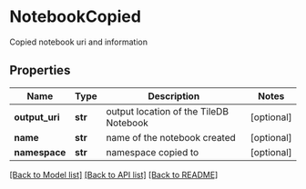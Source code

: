 # NotebookCopied

Copied notebook uri and information
## Properties
Name | Type | Description | Notes
------------ | ------------- | ------------- | -------------
**output_uri** | **str** | output location of the TileDB Notebook | [optional] 
**name** | **str** | name of the notebook created | [optional] 
**namespace** | **str** | namespace copied to | [optional] 

[[Back to Model list]](../README.md#documentation-for-models) [[Back to API list]](../README.md#documentation-for-api-endpoints) [[Back to README]](../README.md)


